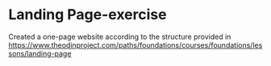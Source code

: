 # Landing Page-exercise

Created a one-page website according to the structure provided in https://www.theodinproject.com/paths/foundations/courses/foundations/lessons/landing-page
